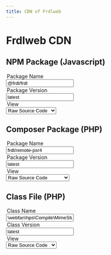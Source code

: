 ```yaml
---
title: CDN of Frdlweb
---
```


# Frdlweb CDN

## NPM Package (Javascript)
<form action="https://cdn.frdl.io/_redirect.php" method="POST">
 
 <input type="hidden" name="packageType" value="npm" /> 
 
 <legend>Package Name</legend>
 <input type="text" name="packageName" placeholder="@frdl/frdl"  value="@frdl/frdl"  /> 
 
 
 <legend>Package Version</legend>
 <input type="text" name="packageVersion" placeholder="latest"  value="latest" /> 
 
 <legend>View</legend>
 <select>
 <option value="raw" selected>Raw Source Code</option>
 <option value="bundle" disabled>Bundled Package</option>
 <option value="browse">Pretty Browse Files</option>
 </select>
</form>





## Composer Package (PHP)
<form action="https://cdn.frdl.io/_redirect.php" method="POST">
  <input type="hidden" name="packageType" value="php-pkg" /> 
 
 <legend>Package Name</legend>
 <input type="text" name="packageName" placeholder="frdl/remote-psr4"  value="frdl/remote-psr4" /> 
 
 
 <legend>Package Version</legend>
 <input type="text" name="packageVersion" placeholder="latest"  value="latest" /> 
 
 <legend>View</legend>
 <select>
 <option value="raw" selected>Raw Source Code</option>
 <option value="bundle">Zipped Package</option>
 <option value="browse" disabled>Pretty Browse Repository</option>
 </select>
</form>





## Class File (PHP)
<form action="https://cdn.frdl.io/_redirect.php" method="POST">
  <input type="hidden" name="packageType" value="php-class" /> 
 
 <legend>Class Name</legend>
 <input type="text" name="packageName" placeholder="\webfan\hps\Compile\MimeStubIndex::class"  value="\webfan\hps\Compile\MimeStubIndex::class" /> 
 
 
 <legend>Class Version</legend>
 <input type="text" name="packageVersion" placeholder="latest"  value="latest"  readonly /> 
 
 <legend>View</legend>
 <select>
 <option value="raw" selected>Raw Source Code</option>
 <option value="bundle" disabled>Package</option>
 <option value="browse" disabled>Pretty Highlight File</option>
 </select>
</form>
